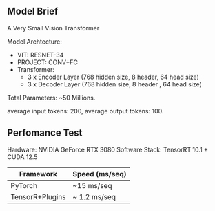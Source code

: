 
## Model Brief

A Very Small Vision Transformer

Model Archtecture:

- VIT: RESNET-34
- PROJECT: CONV+FC
- Transformer: 
  - 3 x Encoder Layer (768 hidden size, 8 header, 64 head size)
  - 3 x Decoder Layer (768 hidden size, 8 header , 64 head size)

Total Parameters: ~50 Millions.

average input tokens: 200, average output tokens: 100.

## Perfomance Test

Hardware:  NVIDIA GeForce RTX 3080
Software Stack: TensorRT 10.1 + CUDA 12.5


| Framework  | Speed (ms/seq) |
|------------|-------------------|
| PyTorch    | ~15 ms/seq        |
| TensorR+Plugins | ~ 1.2 ms/seq |
